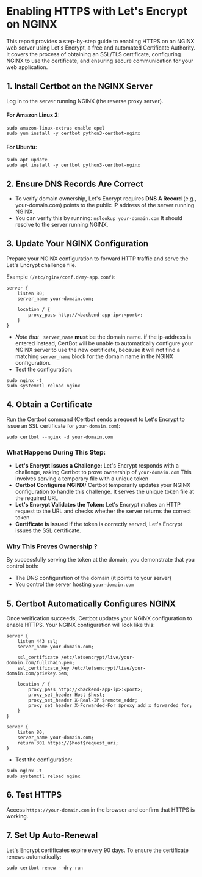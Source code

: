# Enabling HTTPS with Let's Encrypt on NGINX
This report provides a step-by-step guide to enabling HTTPS on an NGINX web server using Let's Encrypt, a free and automated Certificate Authority. It covers the process of obtaining an SSL/TLS certificate, configuring NGINX to use the certificate, and ensuring secure communication for your web application.

## 1. Install Certbot on the NGINX Server
Log in to the server running NGINX (the reverse proxy server).

#### For Amazon Linux 2:
```
sudo amazon-linux-extras enable epel
sudo yum install -y certbot python3-certbot-nginx
```
#### For Ubuntu:
```
sudo apt update
sudo apt install -y certbot python3-certbot-nginx
``` 
## 2. Ensure DNS Records Are Correct
- To verify domain ownership, Let's Encrypt requires **DNS A Record** (e.g., your-domain.com) points to the public IP address of the server running NGINX.
- You can verify this by running:
```nslookup your-domain.com```
It should resolve to the server running NGINX.

## 3. Update Your NGINX Configuration
Prepare your NGINX configuration to forward HTTP traffic and serve the Let's Encrypt challenge file.

Example `(/etc/nginx/conf.d/my-app.conf)`:
```
server {
    listen 80;
    server_name your-domain.com; 

    location / {
        proxy_pass http://<backend-app-ip>:<port>;
    }
}
```
- *Note that* ` server_name` **must** be the domain name. if the ip-address is entered instead, CertBot will be unable to automatically configure your NGINX server to use the new certificate, because it will not find a matching `server_name` block for the domain name in the NGINX configuration.
- Test the configuration:
```
sudo nginx -t
sudo systemctl reload nginx
```
## 4. Obtain a Certificate
Run the Certbot command (Certbot sends a request to Let's Encrypt to issue an SSL certificate for `your-domain.com`):
```
sudo certbot --nginx -d your-domain.com
```
### What Happens During This Step:
- **Let's Encrypt Issues a Challenge:** Let's Encrypt responds with a challenge, asking Certbot to prove ownership of `your-domain.com` This involves serving a temporary file with a unique token
- **Certbot Configures NGINX:** Certbot temporarily updates your NGINX configuration to handle this challenge. It serves the unique token file at the required URL
- **Let's Encrypt Validates the Token:** Let's Encrypt makes an HTTP request to the URL and checks whether the server returns the correct token
- **Certificate is Issued** If the token is correctly served, Let's Encrypt issues the SSL certificate.
### Why This Proves Ownership ?
By successfully serving the token at the domain, you demonstrate that you control both:
- The DNS configuration of the domain (it points to your server)
- You control the server hosting `your-domain.com`

## 5. Certbot Automatically Configures NGINX
Once verification succeeds, Certbot updates your NGINX configuration to enable HTTPS. Your NGINX configuration will look like this:
```
server {
    listen 443 ssl;
    server_name your-domain.com;

    ssl_certificate /etc/letsencrypt/live/your-domain.com/fullchain.pem;
    ssl_certificate_key /etc/letsencrypt/live/your-domain.com/privkey.pem;

    location / {
        proxy_pass http://<backend-app-ip>:<port>;
        proxy_set_header Host $host;
        proxy_set_header X-Real-IP $remote_addr;
        proxy_set_header X-Forwarded-For $proxy_add_x_forwarded_for;
    }
}

server {
    listen 80;
    server_name your-domain.com;
    return 301 https://$host$request_uri;
}
```
- Test the configuration:
```
sudo nginx -t
sudo systemctl reload nginx
```
## 6. Test HTTPS
Access `https://your-domain.com` in the browser and confirm that HTTPS is working.

## 7. Set Up Auto-Renewal
Let's Encrypt certificates expire every 90 days. To ensure the certificate renews automatically:
```
sudo certbot renew --dry-run
```
